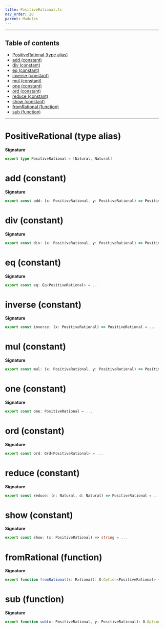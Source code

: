 ```yaml
---
title: PositiveRational.ts
nav_order: 20
parent: Modules
---
```


---

<h2 class="text-delta">Table of contents</h2>

- [PositiveRational (type alias)](#positiverational-type-alias)
- [add (constant)](#add-constant)
- [div (constant)](#div-constant)
- [eq (constant)](#eq-constant)
- [inverse (constant)](#inverse-constant)
- [mul (constant)](#mul-constant)
- [one (constant)](#one-constant)
- [ord (constant)](#ord-constant)
- [reduce (constant)](#reduce-constant)
- [show (constant)](#show-constant)
- [fromRational (function)](#fromrational-function)
- [sub (function)](#sub-function)

---

# PositiveRational (type alias)

**Signature**

```ts
export type PositiveRational = [Natural, Natural]
```

# add (constant)

**Signature**

```ts
export const add: (x: PositiveRational, y: PositiveRational) => PositiveRational = ...
```

# div (constant)

**Signature**

```ts
export const div: (x: PositiveRational, y: PositiveRational) => PositiveRational = ...
```

# eq (constant)

**Signature**

```ts
export const eq: Eq<PositiveRational> = ...
```

# inverse (constant)

**Signature**

```ts
export const inverse: (x: PositiveRational) => PositiveRational = ...
```

# mul (constant)

**Signature**

```ts
export const mul: (x: PositiveRational, y: PositiveRational) => PositiveRational = ...
```

# one (constant)

**Signature**

```ts
export const one: PositiveRational = ...
```

# ord (constant)

**Signature**

```ts
export const ord: Ord<PositiveRational> = ...
```

# reduce (constant)

**Signature**

```ts
export const reduce: (n: Natural, d: Natural) => PositiveRational = ...
```

# show (constant)

**Signature**

```ts
export const show: (x: PositiveRational) => string = ...
```

# fromRational (function)

**Signature**

```ts
export function fromRational(r: Rational): O.Option<PositiveRational> { ... }
```

# sub (function)

**Signature**

```ts
export function sub(x: PositiveRational, y: PositiveRational): O.Option<PositiveRational> { ... }
```
